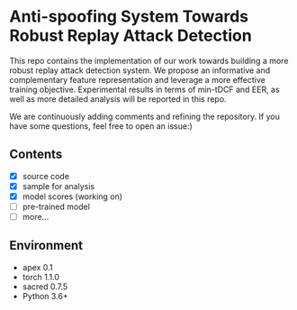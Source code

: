 # Anti-spoofing System Towards Robust Replay Attack Detection

This repo contains the implementation of our work towards building a more robust replay attack detection system. We propose an informative and  complementary feature representation and leverage a more effective training objective. Experimental results in terms of min-tDCF and EER, as well as more detailed analysis will be reported in this repo.

We are continuously adding comments and refining the repository. If you have some questions, feel free to open an issue:)

## Contents
- [x] source code 
- [x] sample for analysis
- [x] model scores (working on)
- [ ] pre-trained model
- [ ] more...

## Environment
+ apex   0.1
+ torch  1.1.0
+ sacred 0.7.5
+ Python 3.6+


